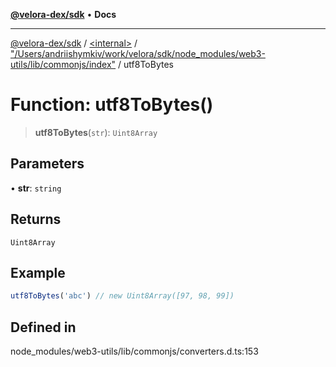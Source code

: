 [**@velora-dex/sdk**](../../../../README.md) • **Docs**

***

[@velora-dex/sdk](../../../../globals.md) / [\<internal\>](../../../README.md) / ["/Users/andriishymkiv/work/velora/sdk/node\_modules/web3-utils/lib/commonjs/index"](../README.md) / utf8ToBytes

# Function: utf8ToBytes()

> **utf8ToBytes**(`str`): `Uint8Array`

## Parameters

• **str**: `string`

## Returns

`Uint8Array`

## Example

```ts
utf8ToBytes('abc') // new Uint8Array([97, 98, 99])
```

## Defined in

node\_modules/web3-utils/lib/commonjs/converters.d.ts:153

